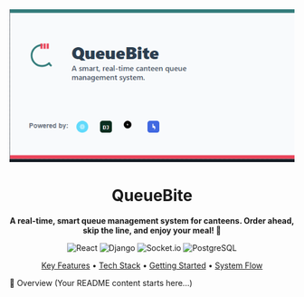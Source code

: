 <div align="center">
<!-- This is the main social preview image -->
<a href="https://www.google.com/search?q=https://github.com/your-username/queuebite">
<img src="social-preview.png" alt="QueueBite - Smart Canteen Queue Management System">
</a>

<br />

<h1>
QueueBite
</h1>

<p>
<b>A real-time, smart queue management system for canteens. Order ahead, skip the line, and enjoy your meal! 🍔</b>
</p>

<!-- Badges/Shields -->

<p>
<img src="https://www.google.com/search?q=https://img.shields.io/badge/React-61DAFB%3Fstyle%3Dfor-the-badge%26logo%3Dreact%26logoColor%3Dblack" alt="React">
<img src="https://www.google.com/search?q=https://img.shields.io/badge/Django-092E20%3Fstyle%3Dfor-the-badge%26logo%3Ddjango%26logoColor%3Dwhite" alt="Django">
<img src="https://www.google.com/search?q=https://img.shields.io/badge/Socket.io-010101%3Fstyle%3Dfor-the-badge%26logo%3Dsocket.io%26logoColor%3Dwhite" alt="Socket.io">
<img src="https://www.google.com/search?q=https://img.shields.io/badge/PostgreSQL-4169E1%3Fstyle%3Dfor-the-badge%26logo%3Dpostgresql%26logoColor%3Dwhite" alt="PostgreSQL">
</p>

<p>
<a href="#-key-features">Key Features</a> •
<a href="#-technology-stack">Tech Stack</a> •
<a href="#-getting-started">Getting Started</a> •
<a href="#-system-flow">System Flow</a>
</p>
</div>

🚀 Overview
(Your README content starts here...)

